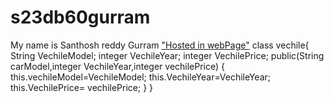# s23db60gurram
My name is Santhosh reddy Gurram
["Hosted in webPage"](https://s23db60gurram.onrender.com)
class vechile{ String VechileModel; integer VechileYear; integer VechilePrice; public(String carModel,integer VechileYear,integer vechilePrice) { this.vechileModel=VechileModel; this.VechileYear=VechileYear; this.VechilePrice= vechilePrice; } }
